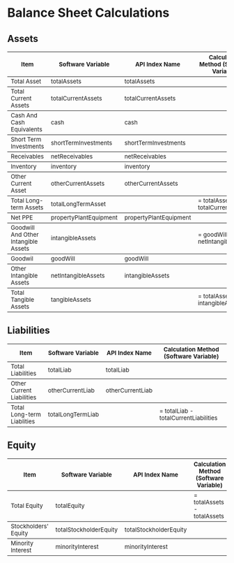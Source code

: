 # Balance Sheet Calculations

## Assets

<table>
<thead><tr>
    <th><sub>Item</sub></th>
    <th><sub>Software Variable</sub></th>
    <th><sub>API Index Name</sub></th>
    <th><sub>Calculation Method (Software Variable)</sub></th>
</tr></thead>

<tbody><tr>
    <td><sub>Total Asset</sub></td>
    <td><sub>totalAssets</sub></td>
    <td><sub>totalAssets</sub></td>
    <td><sub></sub></td>
</tr></tbody>

<tbody><tr>
    <td><sub>Total Current Assets</sub></td>
    <td><sub>totalCurrentAssets</sub></td>
    <td><sub>totalCurrentAssets</sub></td>
    <td><sub></sub></td>
</tr></tbody>

<tbody><tr>
    <td><sub>Cash And Cash Equivalents</sub></td>
    <td><sub>cash</sub></td>
    <td><sub>cash</sub></td>
    <td><sub></sub></td>
</tr></tbody>

<tbody><tr>
    <td><sub>Short Term Investments</sub></td>
    <td><sub>shortTermInvestments</sub></td>
    <td><sub>shortTermInvestments</sub></td>
    <td><sub></sub></td>
</tr></tbody>

<tbody><tr>
    <td><sub>Receivables</sub></td>
    <td><sub>netReceivables</sub></td>
    <td><sub>netReceivables</sub></td>
    <td><sub></sub></td>
</tr></tbody>
		
<tbody><tr>
    <td><sub>Inventory</sub></td>
    <td><sub>inventory</sub></td>
    <td><sub>inventory</sub></td>
    <td><sub></sub></td>
</tr></tbody>

<tbody><tr>
    <td><sub>Other Current Asset</sub></td>
    <td><sub>otherCurrentAssets</sub></td>
    <td><sub>otherCurrentAssets</sub></td>
    <td><sub></sub></td>
</tr></tbody>

<tbody><tr>
    <td><sub>Total Long-term Assets</sub></td>
    <td><sub>totalLongTermAsset</sub></td>
    <td><sub></sub></td>
    <td><sub>= totalAssets - totalCurrentAssets</sub></td>
</tr></tbody>

<tbody><tr>
    <td><sub>Net PPE</sub></td>
    <td><sub>propertyPlantEquipment</sub></td>
    <td><sub>propertyPlantEquipment</sub></td>
    <td><sub></sub></td>
</tr></tbody>

<tbody><tr>
    <td><sub>Goodwill And Other Intangible Assets</sub></td>
    <td><sub>intangibleAssets</sub></td>
    <td><sub></sub></td>
    <td><sub>= goodWill + netIntangibleAssets</sub></td>
</tr></tbody>
		
<tbody><tr>
    <td><sub>Goodwil</sub></td>
    <td><sub>goodWill</sub></td>
    <td><sub>goodWill</sub></td>
    <td><sub></sub></td>
</tr></tbody>

<tbody><tr>
    <td><sub>Other Intangible Assets</sub></td>
    <td><sub>netIntangibleAssets</sub></td>
    <td><sub>intangibleAssets</sub></td>
    <td><sub></sub></td>
</tr></tbody>

<tbody><tr>
    <td><sub>Total Tangible Assets</sub></td>
    <td><sub>tangibleAssets</sub></td>
    <td><sub></sub></td>
    <td><sub>= totalAssets - intangibleAssets</sub></td>
</tr></tbody>


</table>

## Liabilities

<table>
<thead><tr>
    <th><sub>Item</sub></th>
    <th><sub>Software Variable</sub></th>
    <th><sub>API Index Name</sub></th>
    <th><sub>Calculation Method (Software Variable)</sub></th>
</tr></thead>

<tbody><tr>
    <td><sub>Total Liabilities</sub></td>
    <td><sub>totalLiab</sub></td>
    <td><sub>totalLiab</sub></td>
    <td><sub></td>
</tr></tbody>

<tbody><tr>
    <td><sub>Other Current Liabilities</sub></td>
    <td><sub>otherCurrentLiab</sub></td>
    <td><sub>otherCurrentLiab</sub></td>
    <td><sub></td>
</tr></tbody>

<tbody><tr>
    <td><sub>Total Long-term Liablities</sub></td>
    <td><sub>totalLongTermLiab</sub></td>
    <td><sub></sub></td>
    <td><sub>= totalLiab - totalCurrentLiabilities</td>
</tr></tbody>

</table>

## Equity

<table>
<thead><tr>
    <th><sub>Item</sub></th>
    <th><sub>Software Variable</sub></th>
    <th><sub>API Index Name</sub></th>
    <th><sub>Calculation Method (Software Variable)</sub></th>
</tr></thead>

<tbody><tr>
    <td><sub>Total Equity</sub></td>
    <td><sub>totalEquity</sub></td>
    <td><sub></sub></td>
    <td><sub>= totalAssets - totalAssets</sub></td>
</tr></tbody>

<tbody><tr>
    <td><sub>Stockholders' Equity</sub></td>
    <td><sub>totalStockholderEquity</sub></td>
    <td><sub>totalStockholderEquity</sub></td>
    <td><sub></sub></td>
</tr></tbody>

<tbody><tr>
    <td><sub>Minority Interest</sub></td>
    <td><sub>minorityInterest</sub></td>
    <td><sub>minorityInterest</sub></td>
    <td><sub></sub></td>
</tr></tbody>

</table>
